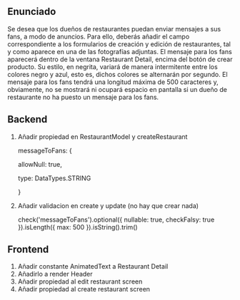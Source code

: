 ## Enunciado
Se desea que los dueños de restaurantes puedan enviar mensajes a sus fans, a modo de anuncios. Para ello, deberás añadir el campo correspondiente a los formularios de creación y edición de restaurantes, tal y como aparece en una de las fotografías adjuntas. 
El mensaje para los fans aparecerá dentro de la ventana Restaurant Detail, encima del botón de crear producto. Su estilo, en negrita, variará de manera intermitente entre los colores negro y azul, esto es, dichos colores se alternarán por segundo. 
El mensaje para los fans tendrá una longitud máxima de 500 caracteres y, obviamente, no se mostrará ni ocupará espacio en pantalla si un dueño de restaurante no ha puesto un mensaje para los fans.

## Backend
1. Añadir propiedad en RestaurantModel y createRestaurant
   
   messageToFans: {

    allowNull: true,

    type: DataTypes.STRING

    }
2. Añadir validacion en create y update (no hay que crear nada)
   
    check('messageToFans').optional({ nullable: true, checkFalsy: true }).isLength({ max: 500 }).isString().trim()

## Frontend
1. Añadir constante AnimatedText a Restaurant Detail
2. Añadirlo a render Header
3. Añadir propiedad al edit restaurant screen
4. Añadir propiedad al create restaurant screen